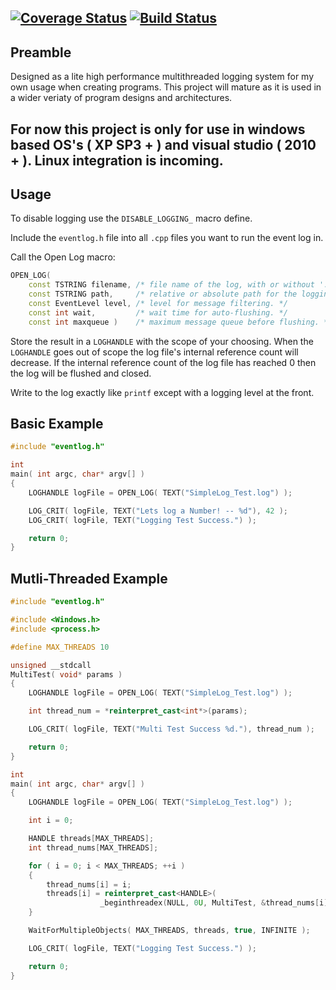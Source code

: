 [![Coverage Status](https://coveralls.io/repos/github/serdalis/SimpleLog/badge.svg?branch=master)](https://coveralls.io/github/serdalis/SimpleLog?branch=master)
[![Build Status](https://travis-ci.org/serdalis/SimpleLog.svg?branch=master)](https://travis-ci.org/serdalis/SimpleLog)
---

## Preamble
Designed as a lite high performance multithreaded logging system for my own usage when creating programs.
This project will mature as it is used in a wider veriaty of program designs and architectures.

For now this project is only for use in windows based OS's ( XP SP3 + ) and visual studio ( 2010 + ).
Linux integration is incoming.
---

## Usage
To disable logging use the `DISABLE_LOGGING_` macro define.

Include the `eventlog.h` file into all `.cpp` files you want to run the event log in.

Call the Open Log macro:

```C++
OPEN_LOG(
	const TSTRING filename, /* file name of the log, with or without '.log' */
	const TSTRING path,     /* relative or absolute path for the logging directory. */
	const EventLevel level, /* level for message filtering. */
	const int wait,         /* wait time for auto-flushing. */
	const int maxqueue )    /* maximum message queue before flushing. */
```

Store the result in a `LOGHANDLE` with the scope of your choosing.
When the `LOGHANDLE` goes out of scope the log file's internal reference count will decrease.
If the internal reference count of the log file has reached 0 then the log will be flushed and closed.

Write to the log exactly like `printf` except with a logging level at the front.

## Basic Example

```C++
#include "eventlog.h"

int
main( int argc, char* argv[] )
{
	LOGHANDLE logFile = OPEN_LOG( TEXT("SimpleLog_Test.log") );

	LOG_CRIT( logFile, TEXT("Lets log a Number! -- %d"), 42 );
	LOG_CRIT( logFile, TEXT("Logging Test Success.") );

	return 0;
}
```

## Mutli-Threaded Example

```C++
#include "eventlog.h"

#include <Windows.h>
#include <process.h>

#define MAX_THREADS 10

unsigned __stdcall
MultiTest( void* params )
{
	LOGHANDLE logFile = OPEN_LOG( TEXT("SimpleLog_Test.log") );

	int thread_num = *reinterpret_cast<int*>(params);

	LOG_CRIT( logFile, TEXT("Multi Test Success %d."), thread_num );

	return 0;
}

int
main( int argc, char* argv[] )
{
	LOGHANDLE logFile = OPEN_LOG( TEXT("SimpleLog_Test.log") );

	int i = 0;

	HANDLE threads[MAX_THREADS];
	int thread_nums[MAX_THREADS];

	for ( i = 0; i < MAX_THREADS; ++i )
	{
		thread_nums[i] = i;
		threads[i] = reinterpret_cast<HANDLE>(
					_beginthreadex(NULL, 0U, MultiTest, &thread_nums[i], 0U, NULL));
	}

	WaitForMultipleObjects( MAX_THREADS, threads, true, INFINITE );

	LOG_CRIT( logFile, TEXT("Logging Test Success.") );

	return 0;
}
```
